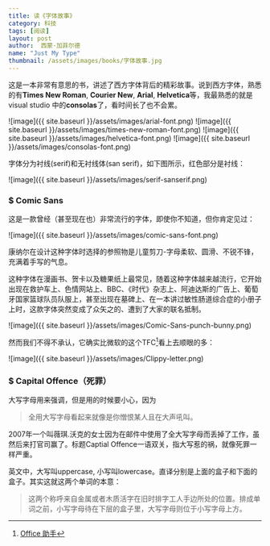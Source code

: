 ```yaml
---
title: 读《字体故事》 
category: 科技 
tags: [阅读]  
layout: post  
author:  西蒙·加菲尔德    
name: "Just My Type"
thumbnail: /assets/images/books/字体故事.jpg
---
```


这是一本非常有意思的书，讲述了西方字体背后的精彩故事。说到西方字体，熟悉的有**Times New Roman**, **Courier New**, **Arial**, **Helvetica**等，我最熟悉的就是visual studio 中的**consolas**了，看时间长了也不会累。

![image]({{ site.baseurl }}/assets/images/arial-font.png)
![image]({{ site.baseurl }}/assets/images/times-new-roman-font.png)
![image]({{ site.baseurl }}/assets/images/helvetica-font.png)
![image]({{ site.baseurl }}/assets/images/consolas-font.png)

字体分为衬线(serif)和无衬线体(san serif)，如下图所示，红色部分是衬线：

![image]({{ site.baseurl }}/assets/images/serif-sanserif.png)


### $ Comic Sans 


这是一款曾经（甚至现在也）非常流行的字体，即使你不知道，但你肯定见过：

![image]({{ site.baseurl }}/assets/images/comic-sans-font.png)

康纳尔在设计这种字体时选择的参照物是儿童剪刀-字母柔软、圆滑、不锐不锋，充满着手写的气息。

这种字体在漫画书、贺卡以及糖果纸上最常见，随着这种字体越来越流行，它开始出现在救护车上、色情网站上、BBC、《时代》杂志上、阿迪达斯的广告上、葡萄牙国家篮球队员队服上，甚至出现在墓碑上、在一本讲过敏性肠道综合症的小册子上时，这款字体突然变成了众矢之的、遭到了大家的联名抵制。

![image]({{ site.baseurl }}/assets/images/Comic-Sans-punch-bunny.png)

然而我们不得不承认，它确实比微软的这个TFC[^1]看上去顺眼的多：

![image]({{ site.baseurl }}/assets/images/Clippy-letter.png)

[^1]: [Office 助手](https://zh.wikipedia.org/wiki/Office助手)


### $ Capital Offence（死罪）

大写字母用来强调，但是用的时候要小心，因为

> 全用大写字母看起来就像是你憎恨某人且在大声吼叫。

2007年一个叫薇琪.沃克的女士因为在邮件中使用了全大写字母而丢掉了工作，虽然后来打官司赢了。标题Captial Offence一语双关，指大写惹的祸，就像死罪一样严重。

英文中，大写叫uppercase, 小写叫lowercase。直译分别是上面的盒子和下面的盒子。其实这就这两个单词的本意：

> 这两个称呼来自金属或者木质活字在旧时排字工人手边所处的位置。排成单词之前，小写字母待在下层的盒子里，大写字母则位于小写字母上方。